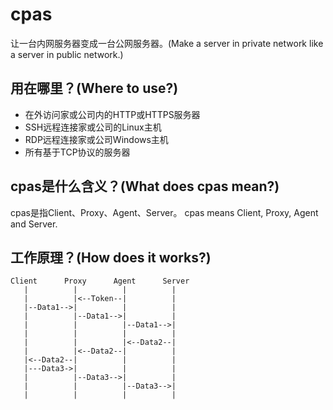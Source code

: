 # cpas
让一台内网服务器变成一台公网服务器。(Make a server in private network like a server in public network.)

## 用在哪里？(Where to use?)
* 在外访问家或公司内的HTTP或HTTPS服务器
* SSH远程连接家或公司的Linux主机
* RDP远程连接家或公司Windows主机
* 所有基于TCP协议的服务器

## cpas是什么含义？(What does cpas mean?)
cpas是指Client、Proxy、Agent、Server。
cpas means Client, Proxy, Agent and Server.

## 工作原理？(How does it works?)
```
Client      Proxy      Agent      Server
   |          |          |          |
   |          |<--Token--|          |
   |--Data1-->|          |          |
   |          |--Data1-->|          |
   |          |          |--Data1-->|
   |          |          |          |
   |          |          |<--Data2--|
   |          |<--Data2--|          |
   |<--Data2--|          |          |
   |---Data3->|          |          |
   |          |--Data3-->|          |
   |          |          |--Data3-->|   
   |          |          |          |
```
